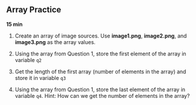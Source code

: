 ## Array Practice

**15 min**

1. Create an array of image sources. Use **image1.png**, **image2.png**, and **image3.png** as the array values.

2. Using the array from Question 1, store the first element of the array in variable `q2`

3. Get the length of the first array (number of elements in the array) and store it in variable `q3`

4. Using the array from Question 1, store the last element of the array in variable `q4`. Hint: How can we get the number of elements in the array?

